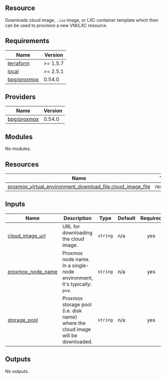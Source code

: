 <!-- BEGIN_TF_DOCS -->
## Resource
Downloads cloud image, `.iso` image, or LXC container template which then can be used to provision a new VM/LXC resource.

## Requirements

| Name | Version |
|------|---------|
| <a name="requirement_terraform"></a> [terraform](#requirement\_terraform) | >= 1.5.7 |
| <a name="requirement_local"></a> [local](#requirement\_local) | >= 2.5.1 |
| [bpg/proxmox](https://registry.terraform.io/providers/bpg/proxmox/0.54.0) | 0.54.0 |

## Providers

| Name | Version |
|------|---------|
| [bpg/proxmox](https://registry.terraform.io/providers/bpg/proxmox/0.54.0) | 0.54.0 |

## Modules

No modules.

## Resources

| Name | Type |
|------|------|
| [proxmox_virtual_environment_download_file.cloud_image_file](https://registry.terraform.io/providers/bpg/proxmox/0.54.0/docs/resources/virtual_environment_download_file) | resource |

## Inputs

| Name | Description | Type | Default | Required |
|------|-------------|------|---------|:--------:|
| <a name="input_cloud_image_url"></a> [cloud\_image\_url](#input\_cloud\_image\_url) | URL for downloading the cloud image. | `string` | n/a | yes |
| <a name="input_proxmox_node_name"></a> [proxmox\_node\_name](#input\_proxmox\_node\_name) | Proxmox node name. In a single-node environment, it's typically: `pve`. | `string` | n/a | yes |
| <a name="input_storage_pool"></a> [storage\_pool](#input\_storage\_pool) | Proxmox storage pool (i.e. disk name) where the cloud image will be downloaded. | `string` | n/a | yes |

## Outputs

No outputs.
<!-- END_TF_DOCS -->

